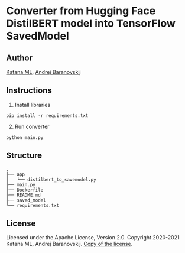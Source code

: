 # Converter from Hugging Face DistilBERT model into TensorFlow SavedModel

## Author

[Katana ML](https://katanaml.io), [Andrej Baranovskij](https://github.com/abaranovskis-redsamurai)

## Instructions

1. Install libraries

```
pip install -r requirements.txt
```

2. Run converter

```
python main.py
```

## Structure

```
.
├── app
│   └── distilbert_to_savemodel.py
├── main.py
├── Dockerfile
├── README.md
├── saved_model
└── requirements.txt
```

## License

Licensed under the Apache License, Version 2.0. Copyright 2020-2021 Katana ML, Andrej Baranovskij. [Copy of the license](https://github.com/katanaml/text-completion/blob/main/LICENSE).
